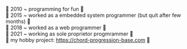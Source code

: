 🌱 2010 ~ programming for fun 🌱<br/>
🌱 2015 ~ worked as a embedded system programmer (but quit after few months) 🌱<br/>
🌱 2018 ~ worked as a web programmer 🌱<br/>
🌱 2021 ~ working as sole proprietor progmrammer 🌱<br/>
🌱 my hobby project: https://chord-progression-base.com 🌱<br/>
